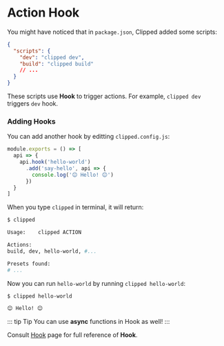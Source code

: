 # Action Hook

You might have noticed that in `package.json`, Clipped added some scripts:

```json
{
  "scripts": {
    "dev": "clipped dev",
    "build": "clipped build"
    // ...
  }
}
```

These scripts use **Hook** to trigger actions. For example, `clipped dev` triggers `dev` hook.

### Adding Hooks

You can add another hook by editting `clipped.config.js`:

```js
module.exports = () => [
  api => {
    api.hook('hello-world')
      .add('say-hello', api => {
        console.log('😊 Hello! 😊')
      })
  }
]
```

When you type `clipped` in terminal, it will return:

```bash
$ clipped

Usage:    clipped ACTION

Actions:
build, dev, hello-world, #...

Presets found:
# ...
```

Now you can run `hello-world` by running `clipped hello-world`:

```bash
$ clipped hello-world

😊 Hello! 😊
```

::: tip Tip
You can use **async** functions in Hook as well!
:::


Consult [Hook](../reference/api.md#hook) page for full reference of **Hook**.
